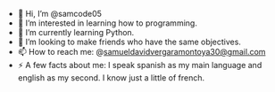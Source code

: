- 👋 Hi, I’m @samcode05
- 👀 I’m interested in learning how to programming.
- 🌱 I’m currently learning Python.
- 💞️ I’m looking to make friends who have the same objectives.
- 📫 How to reach me: @samueldavidvergaramontoya30@gmail.com
- ⚡ A few facts about me: I speak spanish as my main language and english as my second. I know just a little of french.

